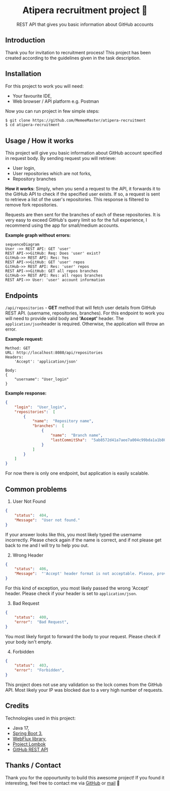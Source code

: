 <div>
	<div style="text-align: center;"><h1>Atipera recruitment project 🍐</h1></div>
	<div style="text-align: center;"><p>REST API that gives you basic information about GitHub accounts</p></div>
</div>

## Introduction
Thank you for invitation to recruitment process! This project has been created according to the guidelines given in the task description.

## Installation
For this project to work you will need:
- Your favourite IDE,
- Web browser / API platform e.g. Postman

Now you can run project in few simple steps:
```bash
$ git clone https://github.com/MemeeMaster/atipera-recruitment
$ cd atipera-recruitment
```

## Usage / How it works
This project will give you basic information about GitHub account specified in request body. By sending request you will retrieve:
- User login,
- User repositories which are not forks,
- Repository branches

**How it works**:
Simply, when you send a request to the API, it forwards it to the GitHub API to check if the specified user exists. If so, a request is sent to retrieve a list of the user's repositories. This response is filtered to remove fork repositories.

Requests are then sent for the branches of each of these repositories. It is very easy to exceed GitHub's query limit so for the full experience, I recommend using the app for small/medium accounts.

**Example graph without errors:**

```mermaid
sequenceDiagram
User ->> REST API: GET 'user'
REST API->>GitHub: Req: Does 'user' exist?
GitHub->> REST API: Res: Yes
REST API->>GitHub: GET 'user' repos
GitHub->> REST API: Res: 'user' repos
REST API->>GitHub: GET all repos branches 
GitHub->> REST API: Res: all repos branches
REST API->> User: 'user' account information
```

## Endpoints
`/api/repositories` - **GET** method that will fetch user details from GitHub REST API. (username, repositories, branches). For this endpoint to work you will need to provide valid body and **'Accept'** header. The `application/json`header is required. Otherwise, the application will throw an error.

**Example request:**
```
Method: GET
URL: http://localhost:8080/api/repositories
Headers:
	'Accept': 'application/json'

Body:
{
	"username": "User_login"
}
```

**Example response:**
```json
{
	"login":  "User_login",
	"repositories":  [
		{
			"name":  "Repository name",
			"branches":  [
				{
					"name":  "Branch name",
					"lastCommitSha":  "5ab8572d41a7aee7a004c99bda1a1b807363c9d2"
				}
			]
		}
	]
}
```

For now there is only one endpoint, but application is easily scalable.

## Common problems
1. User Not Found
```json
{
	"status":  404,
	"Message":  "User not found."
}
```
If your answer looks like this, you most likely typed the username incorrectly. Please check again if the name is correct, and if not please get back to me and I will try to help you out.

2. Wrong Header
```json
{
	"status":  406,
	"Message":  "'Accept' header format is not acceptable. Please, provide 'application/json' instead."
}
```
For this kind of exception, you most likely passed the wrong 'Accept' header. Please check if your header is set to `application/json`.

3. Bad Request
```json
{
	"status":  400,
	"error":  "Bad Request",
}
```
You most likely forgot to forward the body to your request. Please check if your body isn't empty.

4. Forbidden
```json
{
	"status":  403,
	"error":  "Forbidden",
}
```
This project does not use any validation so the lock comes from the GitHub API. Most likely your IP was blocked due to a very high number of requests.

## Credits
Technologies used in this project:
- Java 17,
- [Spring Boot 3](https://spring.io/projects/spring-boot),
- [WebFlux library](https://docs.spring.io/spring-framework/reference/web/webflux.html),
- [Project Lombok](https://projectlombok.org/)
- [GitHub REST API](https://developer.github.com/v3)

## Thanks / Contact
Thank you for the oppourtunity to build this awesome project! If you found it interesting, feel free to contact me via [GitHub](https://github.com/MemeeMaster) or [mail](mailto:j@wronski.cloud) 👋


